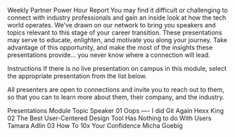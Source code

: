 Weekly Partner Power Hour Report
You may find it difficult or challenging to connect with industry professionals and gain an inside look at how the tech world operates. We’ve drawn on our network to bring you speakers and topics relevant to this stage of your career transition. These presentations may serve to educate, enlighten, and motivate you along your journey. Take advantage of this opportunity, and make the most of the insights these presentations provide… you never know where a connection will lead.

Instructions
If there is no live presentation on campus in this module, select the appropriate presentation from the list below.

All presenters are open to connections and invite you to reach out to them, so that you can to learn more about them, their company, and the industry.

Presentations
Module Topic Speaker
01 Oops —- I did Git Again Hexx King
02 The Best User-Centered Design Tool Has Nothing to do With Users Tamara Adlin
03 How To 10x Your Confidence Micha Goebig

